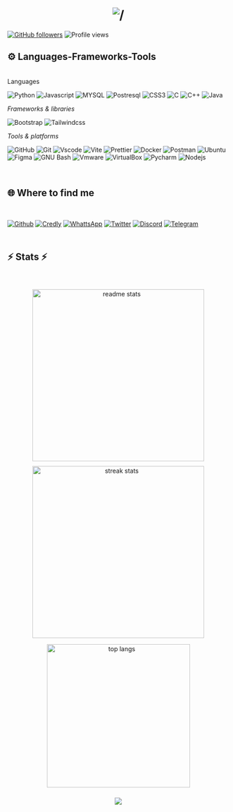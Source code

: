 <!-- Profile README for PAZZO123 -->

<h1 align="center">
    <img src="https://readme-typing-svg.herokuapp.com/?font=Righteous&size=35&center=true&vCenter=true&width=500&height=70&duration=4000&lines=Hi+there+👋🏾,;+I'm+Patrick+:+),;+BSc+Computer+Engineering;+University+of+Rwanda,;+Cybersecurity+Enthusiast•);+Software+Developer•);+" alt="/" />
</h1>

[![GitHub followers](https://img.shields.io/github/followers/PAZZO123?style=social)](https://github.com/PAZZO123)
![Profile views](https://komarev.com/ghpvc/?username=PAZZO123&color=blueviolet)

## ⚙ **Languages-Frameworks-Tools**

<br />
Languages

<!-- Languages -->

![Python](https://img.shields.io/badge/Python-3776AB?logo=python&labelColor=181717) 
![Javascript](https://img.shields.io/badge/Javascript_es6+-F7DF1E?logo=javascript&color=181717) 
![MYSQL](https://img.shields.io/badge/Mysql-4479A1?logo=mysql&labelColor=181717) 
![Postresql](https://img.shields.io/badge/PostgreSQL-4169E1?logo=postgresql&labelColor=181717) 
![CSS3](https://img.shields.io/badge/CSS3-663399?logo=css&labelColor=181717) 
![C](https://img.shields.io/badge/C-A8B9CC?logo=c&labelColor=181717) 
![C++](https://img.shields.io/badge/C++-00599C?logo=cplusplus&labelColor=181717) 
![Java](https://img.shields.io/badge/Java-007396?logo=java&labelColor=181717)


_Frameworks & libraries_

<!-- Frameworks & libraries -->

![Bootstrap](https://img.shields.io/badge/Bootstrap-7952B3?logo=bootstrap&labelColor=181717) ![Tailwindcss](https://img.shields.io/badge/Tailwindcss-06B6D4?logo=tailwindcss&labelColor=181717) 


<!-- Tools -->

_Tools & platforms_

![GitHub](https://img.shields.io/badge/GitHub-181717?logo=github) ![Git](https://img.shields.io/badge/Git-F05032?logo=git&labelColor=181717) ![Vscode](https://img.shields.io/badge/Vscode-2F80ED)  ![Vite](https://img.shields.io/badge/Vite-646CFF?logo=vite&labelColor=181717) ![Prettier](https://img.shields.io/badge/Prettier-F7B93E?logo=prettier&labelColor=181717) ![Docker](https://img.shields.io/badge/Docker-2496ED?logo=docker&labelColor=181717) ![Postman](https://img.shields.io/badge/Postman-FF6C37?logo=postman&labelColor=181717) ![Ubuntu](https://img.shields.io/badge/Ubuntu-E95420?logo=ubuntu&labelColor=181717) ![Figma](https://img.shields.io/badge/Figma-F24E1E?logo=figma&labelColor=181717) ![GNU Bash](https://img.shields.io/badge/GNU_Bash-4EAA25?logo=gnubash&labelColor=181717) ![Vmware](https://img.shields.io/badge/Vmware-607078?logo=vmware&labelColor=181717) ![VirtualBox](https://img.shields.io/badge/Virtual_box-2F61B4?logo=virtualbox) ![Pycharm](https://img.shields.io/badge/Pycharm-000000?logo=pycharm) ![Nodejs](https://img.shields.io/badge/Nodejs-5FA04E?logo=nodedotjs&labelColor=181717)

<br />

<!-- Find me around the web -->

## 🌐 **Where to find me**

<br />

[![Github](https://img.shields.io/badge/Github-181717?logo=github)](https://github.com/PAZZO123/) [![Credly](https://img.shields.io/badge/Credly-FF6B00?logo=credly&labelColor=181717)](https://www.credly.com/users/webmaster) [![WhattsApp](https://img.shields.io/badge/LinkedIn-0a66c2?style=flat)](https://www.linkedin.com/in/clarence-webmaster/) [![Twitter](https://img.shields.io/badge/Twitter-000?logo=x)](https://x.com/silentwandarer) [![Discord](https://img.shields.io/badge/Dicord-5865F2?logo=discord&labelColor=181717)]() [![Telegram](https://img.shields.io/badge/Telegram-26A5E4?logo=telegram&labelColor=181717)](https://t.me/PAZZO123)


<!-- ********===Gh profile summary********=== -->

<h2 style="margin: 2.5em 0;">⚡ Stats ⚡</h2>

<div align=center style="display: flex; flex-wrap:wrap; align-items: center; justify-content: center; gap: 0.8em;">


<!-- GitHub stats -->

  <img width=390 src="https://github-readme-stats-salesp07.vercel.app/api?username=PAZZO123&count_private=true&show_icons=true&theme=react&rank_icon=github&border_radius=10" alt="readme stats" align="center"/>

<!-- GitHub streaks -->

  <img width=390 src="https://github-readme-streak-stats-salesp07.vercel.app/?user=PAZZO123&count_private=true&theme=react&border_radius=10" alt="streak stats" align="center"/>
</div>

  <!-- Most used languages -->


  <div align='center' style='margin-top: 1em;'><img width=325 align="center" src="https://github-readme-stats-salesp07.vercel.app/api/top-langs/?username=PAZZO123&hide=HTML&langs_count=8&layout=compact&theme=react&border_radius=10&size_weiGitHubt=0.5&count_weight=0.5&exclude_repo=github-readme-stats" alt="top langs" /></div>


<!-- Typewritter-2 -->
<h3 align="center">
    <img src="https://readme-typing-svg.herokuapp.com/?font=Righteous&size=25&center=true&vCenter=true&width=500&height=70&duration=4000&lines=Thanks+for+visiting!+✌️;+Shoot+me+a+message+on+WhatsApp!;I'm+always+down+to+collab+:)">
</h3>

<!-- contribution graph snake animation -->
<picture>
  <source media="(prefers-color-scheme: dark)" srcset="https://raw.githubusercontent.com/PAZZO123/PAZZO123/output/github-snake-dark.svg" />

  <source media="(prefers-color-scheme: light)" srcset="https://raw.githubusercontent.com/PAZZO123/PAZZO123/output/github-snake.svg" />

 <!-- <img alt="github-snake" src="https://raw.githubusercontent.com/PAZZO123/PAZZO123/output/github-snake.svg" /> -->
</picture>
